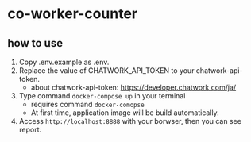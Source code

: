 # co-worker-counter
## how to use
1. Copy .env.example as .env.
2. Replace the value of CHATWORK_API_TOKEN to your chatwork-api-token.
    - about chatwork-api-token: https://developer.chatwork.com/ja/
3. Type command `docker-compose up` in your terminal
    - requires command `docker-comopse`
    - At first time, application image will be build automatically.
4. Access `http://localhost:8888` with your borwser, then you can see report.